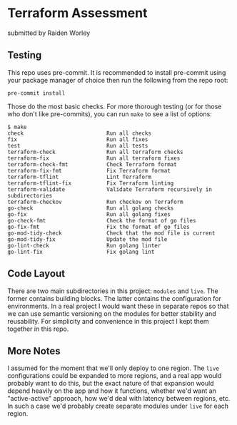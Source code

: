 # Terraform Assessment
submitted by Raiden Worley

## Testing
This repo uses pre-commit. It is recommended to install pre-commit using your package manager of choice then run the following from the repo root:

``` shell
pre-commit install
```

Those do the most basic checks. For more thorough testing (or for those who don't like pre-commits), you can run `make` to see a list of options:

``` shell
$ make
check                          Run all checks
fix                            Run all fixes
test                           Run all tests
terraform-check                Run all terraform checks
terraform-fix                  Run all terraform fixes
terraform-check-fmt            Check Terraform format
terraform-fix-fmt              Fix Terraform format
terraform-tflint               Lint Terraform
terraform-tflint-fix           Fix Terraform linting
terraform-validate             Validate Terraform recursively in subdirectories
terraform-checkov              Run checkov on Terraform
go-check                       Run all golang checks
go-fix                         Run all golang fixes
go-check-fmt                   Check the format of go files
go-fix-fmt                     Fix the format of go files
go-mod-tidy-check              Check that the mod file is current
go-mod-tidy-fix                Update the mod file
go-lint-check                  Run golang linter
go-lint-fix                    Fix golang lint
```

## Code Layout
There are two main subdirectories in this project: `modules` and `live`. The former contains building blocks. The latter contains the configuration for environments. In a real project I would want these in separate repos so that we can use semantic versioning on the modules for better stability and reusability. For simplicity and convenience in this project I kept them together in this repo.

## More Notes
I assumed for the moment that we'll only deploy to one region. The `live` configurations could be expanded to more regions, and a real app would probably want to do this, but the exact nature of that expansion would depend heavily on the app and how it functions, whether we'd want an "active-active" approach, how we'd deal with latency between regions, etc. In such a case we'd probably create separate modules under `live` for each region.
